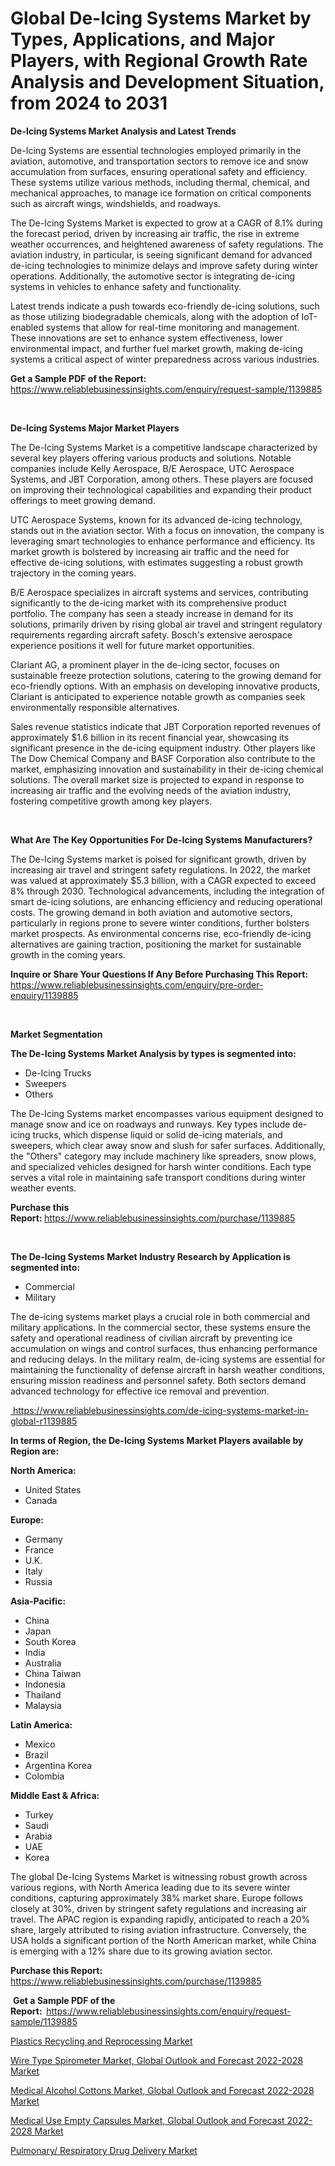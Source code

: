 <p><h1>Global De-Icing Systems Market by Types, Applications, and Major Players, with Regional Growth Rate Analysis and Development Situation, from 2024 to 2031</h1></p><p><strong>De-Icing Systems Market Analysis and Latest Trends</strong></p>
<p><p>De-Icing Systems are essential technologies employed primarily in the aviation, automotive, and transportation sectors to remove ice and snow accumulation from surfaces, ensuring operational safety and efficiency. These systems utilize various methods, including thermal, chemical, and mechanical approaches, to manage ice formation on critical components such as aircraft wings, windshields, and roadways. </p><p>The De-Icing Systems Market is expected to grow at a CAGR of 8.1% during the forecast period, driven by increasing air traffic, the rise in extreme weather occurrences, and heightened awareness of safety regulations. The aviation industry, in particular, is seeing significant demand for advanced de-icing technologies to minimize delays and improve safety during winter operations. Additionally, the automotive sector is integrating de-icing systems in vehicles to enhance safety and functionality. </p><p>Latest trends indicate a push towards eco-friendly de-icing solutions, such as those utilizing biodegradable chemicals, along with the adoption of IoT-enabled systems that allow for real-time monitoring and management. These innovations are set to enhance system effectiveness, lower environmental impact, and further fuel market growth, making de-icing systems a critical aspect of winter preparedness across various industries.</p></p>
<p><strong>Get a Sample PDF of the Report:&nbsp;</strong> <a href="https://www.reliablebusinessinsights.com/enquiry/request-sample/1139885?utm_campaign=41&utm_medium=2&utm_source=Github&utm_content=ia&utm_term=14102024&utm_id=de-icing-systems">https://www.reliablebusinessinsights.com/enquiry/request-sample/1139885</a></p>
<p>&nbsp;</p>
<p><strong>De-Icing Systems Major Market Players</strong></p>
<p><p>The De-Icing Systems Market is a competitive landscape characterized by several key players offering various products and solutions. Notable companies include Kelly Aerospace, B/E Aerospace, UTC Aerospace Systems, and JBT Corporation, among others. These players are focused on improving their technological capabilities and expanding their product offerings to meet growing demand.</p><p>UTC Aerospace Systems, known for its advanced de-icing technology, stands out in the aviation sector. With a focus on innovation, the company is leveraging smart technologies to enhance performance and efficiency. Its market growth is bolstered by increasing air traffic and the need for effective de-icing solutions, with estimates suggesting a robust growth trajectory in the coming years.</p><p>B/E Aerospace specializes in aircraft systems and services, contributing significantly to the de-icing market with its comprehensive product portfolio. The company has seen a steady increase in demand for its solutions, primarily driven by rising global air travel and stringent regulatory requirements regarding aircraft safety. Bosch's extensive aerospace experience positions it well for future market opportunities.</p><p>Clariant AG, a prominent player in the de-icing sector, focuses on sustainable freeze protection solutions, catering to the growing demand for eco-friendly options. With an emphasis on developing innovative products, Clariant is anticipated to experience notable growth as companies seek environmentally responsible alternatives.</p><p>Sales revenue statistics indicate that JBT Corporation reported revenues of approximately $1.6 billion in its recent financial year, showcasing its significant presence in the de-icing equipment industry. Other players like The Dow Chemical Company and BASF Corporation also contribute to the market, emphasizing innovation and sustainability in their de-icing chemical solutions. The overall market size is projected to expand in response to increasing air traffic and the evolving needs of the aviation industry, fostering competitive growth among key players.</p></p>
<p>&nbsp;</p>
<p><strong>What Are The Key Opportunities For De-Icing Systems Manufacturers?</strong></p>
<p><p>The De-Icing Systems market is poised for significant growth, driven by increasing air travel and stringent safety regulations. In 2022, the market was valued at approximately $5.3 billion, with a CAGR expected to exceed 8% through 2030. Technological advancements, including the integration of smart de-icing solutions, are enhancing efficiency and reducing operational costs. The growing demand in both aviation and automotive sectors, particularly in regions prone to severe winter conditions, further bolsters market prospects. As environmental concerns rise, eco-friendly de-icing alternatives are gaining traction, positioning the market for sustainable growth in the coming years.</p></p>
<p><strong>Inquire or Share Your Questions If Any Before Purchasing This Report:</strong> <a href="https://www.reliablebusinessinsights.com/enquiry/pre-order-enquiry/1139885?utm_campaign=41&utm_medium=2&utm_source=Github&utm_content=ia&utm_term=14102024&utm_id=de-icing-systems">https://www.reliablebusinessinsights.com/enquiry/pre-order-enquiry/1139885</a></p>
<p>&nbsp;</p>
<p><strong>Market Segmentation</strong></p>
<p><strong>The De-Icing Systems Market Analysis by types is segmented into:</strong></p>
<p><ul><li>De-Icing Trucks</li><li>Sweepers</li><li>Others</li></ul></p>
<p><p>The De-Icing Systems market encompasses various equipment designed to manage snow and ice on roadways and runways. Key types include de-icing trucks, which dispense liquid or solid de-icing materials, and sweepers, which clear away snow and slush for safer surfaces. Additionally, the "Others" category may include machinery like spreaders, snow plows, and specialized vehicles designed for harsh winter conditions. Each type serves a vital role in maintaining safe transport conditions during winter weather events.</p></p>
<p><strong>Purchase this Report:&nbsp;</strong><a href="https://www.reliablebusinessinsights.com/purchase/1139885?utm_campaign=41&utm_medium=2&utm_source=Github&utm_content=ia&utm_term=14102024&utm_id=de-icing-systems">https://www.reliablebusinessinsights.com/purchase/1139885</a></p>
<p>&nbsp;</p>
<p><strong>The De-Icing Systems Market Industry Research by Application is segmented into:</strong></p>
<p><ul><li>Commercial</li><li>Military</li></ul></p>
<p><p>The de-icing systems market plays a crucial role in both commercial and military applications. In the commercial sector, these systems ensure the safety and operational readiness of civilian aircraft by preventing ice accumulation on wings and control surfaces, thus enhancing performance and reducing delays. In the military realm, de-icing systems are essential for maintaining the functionality of defense aircraft in harsh weather conditions, ensuring mission readiness and personnel safety. Both sectors demand advanced technology for effective ice removal and prevention.</p></p>
<p><a href="https://www.reliablebusinessinsights.com/de-icing-systems-market-in-global-r1139885?utm_campaign=41&utm_medium=2&utm_source=Github&utm_content=ia&utm_term=14102024&utm_id=de-icing-systems">&nbsp;https://www.reliablebusinessinsights.com/de-icing-systems-market-in-global-r1139885</a></p>
<p><strong>In terms of Region, the De-Icing Systems Market Players available by Region are:</strong></p>
<p>
    <p> <strong> North America: </strong>
        <ul>
            <li>United States</li>
            <li>Canada</li>
        </ul>
        </p> 
    <p> <strong> Europe: </strong>
        <ul>
            <li>Germany</li>
            <li>France</li>
            <li>U.K.</li>
            <li>Italy</li>
            <li>Russia</li>
        </ul>
        </p> 
    <p> <strong> Asia-Pacific: </strong>
        <ul>
            <li>China</li>
            <li>Japan</li>
            <li>South Korea</li>
            <li>India</li>
            <li>Australia</li>
            <li>China Taiwan</li>
            <li>Indonesia</li>
            <li>Thailand</li>
            <li>Malaysia</li>
        </ul>
        </p> 
    <p> <strong> Latin America: </strong>
        <ul>
            <li>Mexico</li>
            <li>Brazil</li>
            <li>Argentina Korea</li>
            <li>Colombia</li>
        </ul>
        </p> 
    <p> <strong> Middle East & Africa: </strong>
        <ul>
            <li>Turkey</li>
            <li>Saudi</li>
            <li>Arabia</li>
            <li>UAE</li>
            <li>Korea</li>
        </ul>
    </p>
    </p>
<p><p>The global De-Icing Systems Market is witnessing robust growth across various regions, with North America leading due to its severe winter conditions, capturing approximately 38% market share. Europe follows closely at 30%, driven by stringent safety regulations and increasing air travel. The APAC region is expanding rapidly, anticipated to reach a 20% share, largely attributed to rising aviation infrastructure. Conversely, the USA holds a significant portion of the North American market, while China is emerging with a 12% share due to its growing aviation sector.</p></p>
<p><strong>Purchase this Report: </strong><a href="https://www.reliablebusinessinsights.com/purchase/1139885?utm_campaign=41&utm_medium=2&utm_source=Github&utm_content=ia&utm_term=14102024&utm_id=de-icing-systems">https://www.reliablebusinessinsights.com/purchase/1139885</a></p>
<p>&nbsp;<strong>Get a Sample PDF of the Report:&nbsp;&nbsp;</strong><a href="https://www.reliablebusinessinsights.com/enquiry/request-sample/1139885?utm_campaign=41&utm_medium=2&utm_source=Github&utm_content=ia&utm_term=14102024&utm_id=de-icing-systems">https://www.reliablebusinessinsights.com/enquiry/request-sample/1139885</a></p>
<p><strong></strong></p>
<p><p><a href="https://github.com/CarolynWatkins697/Market-Research-Report-List-1/blob/main/plastics-recycling-and-reprocessing-market.md?utm_campaign=41&utm_medium=2&utm_source=Github&utm_content=ia&utm_term=14102024&utm_id=de-icing-systems">Plastics Recycling and Reprocessing Market</a></p><p><a href="https://www.linkedin.com/pulse/navigating-global-wire-type-spirometer-market-outlook-forecast-l3nzf?trk=public_post_embed_feed-article-content&utm_campaign=41&utm_medium=2&utm_source=Github&utm_content=ia&utm_term=14102024&utm_id=de-icing-systems">Wire Type Spirometer Market, Global Outlook and Forecast 2022-2028 Market</a></p><p><a href="https://www.linkedin.com/pulse/medical-alcohol-cottons-market-global-outlook-forecast-2022-2028-mqfuf?trk=public_post_embed_feed-article-content&utm_campaign=41&utm_medium=2&utm_source=Github&utm_content=ia&utm_term=14102024&utm_id=de-icing-systems">Medical Alcohol Cottons Market, Global Outlook and Forecast 2022-2028 Market</a></p><p><a href="https://www.linkedin.com/pulse/decoding-medical-use-empty-capsules-market-global-outlook-forecast-vq1nf?trk=public_post_embed_feed-article-content&utm_campaign=41&utm_medium=2&utm_source=Github&utm_content=ia&utm_term=14102024&utm_id=de-icing-systems">Medical Use Empty Capsules Market, Global Outlook and Forecast 2022-2028 Market</a></p><p><a href="https://github.com/lambertr3e8v/Market-Research-Report-List-1/blob/main/pulmonary-respiratory-drug-delivery-market.md?utm_campaign=41&utm_medium=2&utm_source=Github&utm_content=ia&utm_term=14102024&utm_id=de-icing-systems">Pulmonary/ Respiratory Drug Delivery Market</a></p></p>